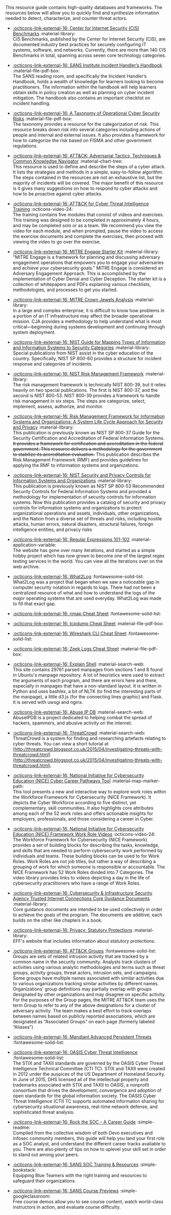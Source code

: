 This resource guide contains high-quality databases and frameworks. The resources below will allow you to quickly find and synthesize information needed to detect, characterize, and counter threat actors.

- [:octicons-link-external-16: Center for Internet Security (CIS) Benchmarks](https://www.cisecurity.org/cis-benchmarks/) :material-library:  
CIS Benchmarks, published by the Center for Internet Security (CIS), are documented industry best practices for securely configuring IT systems, software, and networks. Currently, there are more than 140 CIS Benchmarks in total, spanning across seven core technology categories.

- [:octicons-link-external-16: SANS Institute Incident Handler’s Handbook](https://www.sans.org/reading-room/whitepapers/incident/incident-handlers-handbook-33901) :material-file-pdf-box:  
The SANS reading room, and specifically the Incident Handler’s Handbook, holds a wealth of knowledge for learners looking to become practitioners. The information within the handbook will help learners obtain skills in policy creation as well as planning on cyber incident mitigation. The handbook also contains an important checklist on incident handling.

- [:octicons-link-external-16: A Taxonomy of Operational Cyber Security Risks](https://resources.sei.cmu.edu/asset_files/TechnicalNote/2014_004_001_91026.pdf) :material-file-pdf-box:  
The taxonomy provides a resource for the categorization of risk. This resource breaks down risk into several categories including actions of people and internal and external issues. It also provides a framework for how to categorize the risk based on FISMA and other government regulations.

- [:octicons-link-external-16: ATT&CK: Adversarial Tactics, Techniques & Common Knowledge Navigator](https://mitre-attack.github.io/attack-navigator/) :material-chart-tree:  
This resource is used to define and describe the steps of a cyber attack. It lists the strategies and methods in a simple, easy-to-follow algorithm. The steps contained in the resources are not an exhaustive list, but the majority of incidents will be covered. The major benefit of this resource is it gives many suggestions on how to respond to cyber attacks and how to be proactive against cyber attacks.

- [:octicons-link-external-16: ATT&CK for Cyber Threat Intelligence Training](https://attack.mitre.org/resources/training/cti/) :octicons-video-24:  
The training contains five modules that consist of videos and exercises. This training was designed to be completed in approximately 4 hours, and may be completed solo or as a team. We recommend you view the video for each module, and when prompted, pause the video to access the exercise documents and complete the exercises, then proceed with viewing the video to go over the exercise.

- [:octicons-link-external-16: MITRE Engage Starter Kit](https://engage.mitre.org/starter-kit/) :material-library: 
"MITRE Engage is a framework for planning and discussing adversary engagement operations that empowers you to engage your adversaries and achieve your cybersecurity goals." MITRE Engage is considered an Adversary Engagement Approach. This is accomplished by the implementation of Cyber Denial and Cyber Deception. The starter kit is a collection of whitepapers and PDFs explaining various checklists, methodologies, and processes to get you started.  

- [:octicons-link-external-16: MITRE Crown Jewels Analysis](https://www.mitre.org/publications/systems-engineering-guide/enterprise-engineering/systems-engineering-for-mission-assurance/crown-jewels-analysis) :material-library:  
In a large and complex enterprise, it is difficult to know how problems in a portion of an IT infrastructure may affect the broader operational mission. CJA provides a methodology to help understand what is most critical—beginning during systems development and continuing through system deployment.

- [:octicons-link-external-16: NIST Guide for Mapping Types of Information and Information Systems to Security Categories](https://csrc.nist.gov/publications/detail/sp/800-60/vol-1-rev-1/final) :material-library:  
Special publications from NIST assist in the cyber education of the country. Specifically, NIST SP 800-60 provides a structure for incident response and categories of incidents.

- [:octicons-link-external-16: NIST Risk Management Framework](https://csrc.nist.gov/projects/risk-management/risk-management-framework-(RMF)-Overview) :material-library:  
The risk management framework is technically NIST 800-39, but it relies heavily on two special publications. The first is NIST 800-37, and the second is NIST 800-53. NIST 800-39 provides a framework to handle risk management in six steps. The steps are categorize, select, implement, assess, authorize, and monitor.

- [:octicons-link-external-16: Risk Management Framework for Information Systems and Organizations: A System Life Cycle Approach for Security and Privacy](https://csrc.nist.gov/publications/detail/sp/800-37/rev-2/final) :material-library:  
This publication is previously known as NIST SP 800-37 Guide for the Security Certification and Accreditation of Federal Information Systems. ~~It provides a framework for certification and accreditation in the federal government. This resource delivers a methodology for the government to stabilize its accreditation evaluation.~~ This publication describes the Risk Management Framework (RMF) and provides guidelines for applying the RMF to information systems and organizations.

- [:octicons-link-external-16: NIST Security and Privacy Controls for Information Systems and Organizations](https://csrc.nist.gov/publications/detail/sp/800-53/rev-5/final) :material-library:  
This publication is previously known as NIST SP 800-53 Recommended Security Controls for Federal Information Systems and provided a methodology for implementation of security controls for information systems. Now this publication provides a catalog of security and privacy controls for information systems and organizations to protect organizational operations and assets, individuals, other organizations, and the Nation from a diverse set of threats and risks, including hostile attacks, human errors, natural disasters, structural failures, foreign intelligence entities, and privacy risks

- [:octicons-link-external-16: Regular Expressions 101-102](https://regex101.com/) :material-application-variable:  
The website has gone over many iterations, and started as a simple hobby project which has now grown to become one of the largest regex testing services in the world. You can view all the iterations over on the web archive.

- [:octicons-link-external-16: What2Log](https://what2log.com/) :fontawesome-solid-list:  
What2Log was a project that began when we saw a noticeable gap in computer security notation in regards to logs. There had not been a centralized resource of what and how to understand the logs of the major operating systems that are used everyday. What2Log was made to fill that exact gap.

- [:octicons-link-external-16: nmap Cheat Sheet](https://www.stationx.net/nmap-cheat-sheet/) :fontawesome-solid-list:

- [:octicons-link-external-16: tcpdump Cheat Sheet](https://packetlife.net/media/library/12/tcpdump.pdf) :material-file-pdf-box:

- [:octicons-link-external-16: Wireshark CLI Cheat Sheet](https://cheatography.com/mbwalker/cheat-sheets/tshark-wireshark-command-line/) :fontawesome-solid-list:

- [:octicons-link-external-16: Zeek Logs Cheat Sheet](http://gauss.ececs.uc.edu/Courses/c6055/pdf/bro_log_vars.pdf) :material-file-pdf-box:

- [:octicons-link-external-16: Explain Shell](https://explainshell.com/) :material-search-web:  
This site contains 29761 parsed manpages from sections 1 and 8 found in Ubuntu's manpage repository. A lot of heuristics were used to extract the arguments of each program, and there are errors here and there, especially in manpages that have a non-standard layout. It is written in Python and uses bashlex, a bit of NLTK (to find the interesting parts of the manpage), a little d3.js (for the connecting lines graphic) and Flask. It is served with uwsgi and nginx. 

- [:octicons-link-external-16: Abuse IP DB](https://www.abuseipdb.com) :material-search-web:  
AbuseIPDB is a project dedicated to helping combat the spread of hackers, spammers, and abusive activity on the internet.

- [:octicons-link-external-16: ThreatCrowd](https://www.threatcrowd.org) :material-search-web:  
ThreatCrowd is a system for finding and researching artefacts relating to cyber threats. You can view a short tutorial at [http://threatcrowd.blogspot.co.uk/2015/04/investigating-threats-with-threatcrowd.html](http://threatcrowd.blogspot.co.uk/2015/04/investigating-threats-with-threatcrowd.html).

- [:octicons-link-external-16: National Initiative for Cybersecurity Education (NICE) Cyber Career Pathways Tool](https://niccs.cisa.gov/workforce-development/cyber-career-pathways) :material-map-marker-path:  
This tool presents a new and interactive way to explore work roles within the Workforce Framework for Cybersecurity (NICE Framework). It depicts the Cyber Workforce according to five distinct, yet complementary, skill communities. It also highlights core attributes among each of the 52 work roles and offers actionable insights for employers, professionals, and those considering a career in Cyber.

- [:octicons-link-external-16: National Initiative for Cybersecurity Education (NICE) Framework Work Role Videos](https://www.nist.gov/itl/applied-cybersecurity/nice/nice-framework-work-role-videos) :octicons-video-24:  
The Workforce Framework for Cybersecurity (NICE Framework) provides a set of building blocks for describing the tasks, knowledge, and skills that are needed to perform cybersecurity work performed by individuals and teams. These building blocks can be used to for Work Roles. Work Roles are not job titles, but rather a way of describing a grouping of work for which someone is responsible or accountable. The NICE Framework has 52 Work Roles divided into 7 Categories. The video library provides links to videos depicting a day in the life of cybersecurity practitioners who have a range of Work Roles.

- [:octicons-link-external-16: Cybersecurity & Infrastructure Security Agency Trusted Internet Connections Core Guidance Documents](https://www.cisa.gov/publication/tic-30-core-guidance-documents) :material-library:  
Core guidance documents are intended to be used collectively in order to achieve the goals of the program. The documents are additive; each builds on the other like chapters in a book.

- [:octicons-link-external-16: Privacy: Statutory Protections](https://ilt.eff.org/Privacy__Statutory_Protections.html) :material-library:  
EFF's website that includes information about statutory protections.

- [:octicons-link-external-16: ATT&CK Groups](https://attack.mitre.org/groups/) :fontawesome-solid-list:  
Groups are sets of related intrusion activity that are tracked by a common name in the security community. Analysts track clusters of activities using various analytic methodologies and terms such as threat groups, activity groups, threat actors, intrusion sets, and campaigns. Some groups have multiple names associated with similar activities due to various organizations tracking similar activities by different names. Organizations' group definitions may partially overlap with groups designated by other organizations and may disagree on specific activity.  
For the purposes of the Group pages, the MITRE ATT&CK team uses the term Group to refer to any of the above designations for a cluster of adversary activity. The team makes a best effort to track overlaps between names based on publicly reported associations, which are designated as “Associated Groups” on each page (formerly labeled “Aliases”)

- [:octicons-link-external-16: Mandiant Advanced Persistent Threats](https://www.mandiant.com/resources/insights/apt-groups) :fontawesome-solid-list:  

- [:octicons-link-external-16: OASIS Cyber Threat Intelligence](https://oasis-open.github.io/cti-documentation/) :fontawesome-solid-list:  
The STIX and TAXII standards are governed by the OASIS Cyber Threat Intelligence Technical Committee (CTI TC). STIX and TAXII were created in 2012 under the auspices of the US Department of Homeland Security. In June of 2015, DHS licensed all of the intellectual property and trademarks associated with STIX and TAXII to OASIS, a nonprofit consortium that drives the development, convergence and adoption of open standards for the global information society. The OASIS Cyber Threat Intelligence (CTI) TC supports automated information sharing for cybersecurity situational awareness, real-time network defense, and sophisticated threat analysis.  

- [:octicons-link-external-16: Rock the SOC - A Career Guide](https://www.devo.com/soc-career-guide) :simple-readme:  
Compiled from the collective wisdom of both Devo executives and infosec community members, this guide will help you land your first role as a SOC analyst, and understand the different career tracks available to you. There are also plenty of tips on how to uplevel your skill set in order to stand out among your peers.  

- [:octicons-link-external-16: SANS SOC Training & Resources](https://www.sans.org/soc/) :simple-bookstack:  
Equipping Blue Teamers with the right training and resources to safeguard their organizations.  

- [:octicons-link-external-16: SANS Course Previews](https://www.sans.org/course-preview/) :simple-googleclassroom:  
Free course demos allow you to see course content, watch world-class instructors in action, and evaluate course difficulty.  
